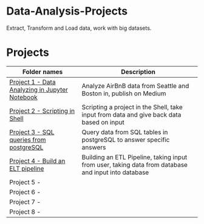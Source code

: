 # Data-Analysis-Projects
Extract, Transform and Load data, work with big datasets.

# Projects
|Folder names|Description| 
|---|---|
|[Project 1 - Data Analyzing in Jupyter Notebook](https://github.com/EliasNo/Data-Analysis-Projects/tree/master/Project%201%20-%20Data%20Analyzing%20in%20Jupyter%20Notebook)|Analyze AirBnB data from Seattle and Boston in, publish on Medium|
|[Project 2 - Scripting in Shell](https://github.com/EliasNo/Data-Analysis-Projects/tree/master/Project%202%20-%20Scripting%20in%20Shell)|Scripting a project in the Shell, take input from data and give back data based on input|
|[Project 3 - SQL queries from postgreSQL](https://github.com/EliasNo/Data-Analysis-Projects/tree/master/Project%203%20-%20SQL%20queries%20from%20postgreSQL)|Query data from SQL tables in postgreSQL to answer specific answers|
|[Project 4 - Build an ELT pipeline](https://github.com/EliasNo/Data-Analysis-Projects/tree/master/Project%204%20-%20Build%20an%20ETL%20Pipeline)|Building an ETL Pipeline, taking input from user, taking data from database and input into database|
|Project 5 - ||
|Project 6 - ||
|Project 7 - ||
|Project 8 - ||


